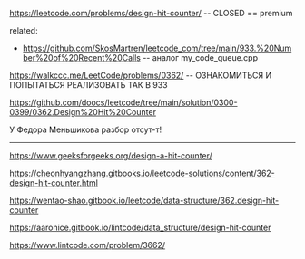 https://leetcode.com/problems/design-hit-counter/ -- CLOSED == premium

related: 
- https://github.com/SkosMartren/leetcode_com/tree/main/933.%20Number%20of%20Recent%20Calls  -- аналог my_code_queue.cpp

https://walkccc.me/LeetCode/problems/0362/ -- ОЗНАКОМИТЬСЯ И ПОПЫТАТЬСЯ РЕАЛИЗОВАТЬ ТАК В 933

https://github.com/doocs/leetcode/tree/main/solution/0300-0399/0362.Design%20Hit%20Counter

У Федора Меньшикова разбор отсут-т!

_____________

https://www.geeksforgeeks.org/design-a-hit-counter/

https://cheonhyangzhang.gitbooks.io/leetcode-solutions/content/362-design-hit-counter.html

https://wentao-shao.gitbook.io/leetcode/data-structure/362.design-hit-counter

https://aaronice.gitbook.io/lintcode/data_structure/design-hit-counter

https://www.lintcode.com/problem/3662/
